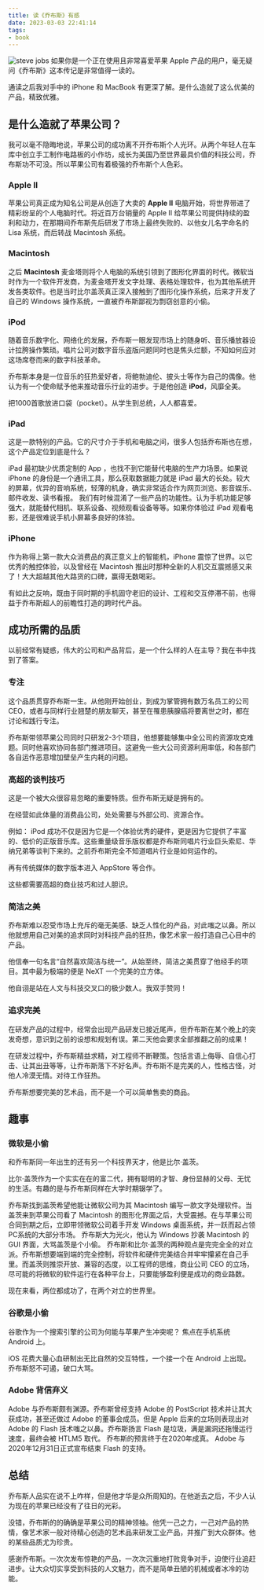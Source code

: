 ```yaml
---
title: 读《乔布斯》有感
date: 2023-03-03 22:41:14
tags:
- book
---
```


![steve jobs](https://vip2.loli.io/2023/03/19/Hbtdm56zCeEaSIK.jpg)
如果你是一个正在使用且非常喜爱苹果 Apple 产品的用户，毫无疑问《乔布斯》这本传记是非常值得一读的。

通读之后我对手中的 iPhone 和 MacBook 有更深了解。是什么造就了这么优美的产品，精致优雅。
<!--more-->

## 是什么造就了苹果公司？
我可以毫不隐晦地说，苹果公司的成功离不开乔布斯个人光环。从两个年轻人在车库中创立手工制作电路板的小作坊，成长为美国乃至世界最具价值的科技公司，乔布斯功不可没。所以苹果公司有着极强的乔布斯个人色彩。

### Apple II
苹果公司真正成为知名公司是从创造了大卖的 **Apple II** 电脑开始，将世界带进了精彩纷呈的个人电脑时代。将近百万台销量的 Apple II 给苹果公司提供持续的盈利和动力，在那期间乔布斯先后研发了市场上最终失败的、以他女儿名字命名的 Lisa 系统，而后转战 Macintosh 系统。

### Macintosh
之后 **Macintosh** 麦金塔则将个人电脑的系统引领到了图形化界面的时代。微软当时作为一个软件开发商，为麦金塔开发文字处理、表格处理软件，也为其他系统开发各类软件。也是当时比尔盖茨真正深入接触到了图形化操作系统，后来才开发了自己的 Windows 操作系统，一直被乔布斯鄙视为剽窃创意的小偷。

### iPod
随着音乐数字化、网络化的发展，乔布斯一眼发现市场上的随身听、音乐播放器设计拉胯操作繁琐。唱片公司对数字音乐盗版问题同时也是焦头烂额，不知如何应对这场席卷而来的数字科技革命。

乔布斯本身是一位音乐的狂热爱好者，将鲍勃迪伦、披头士等作为自己的偶像。他认为有一个使命赋予他来推动音乐行业的进步。于是他创造 **iPod**，风靡全美。

把1000首歌放进口袋（pocket）。从学生到总统，人人都喜爱。

### iPad
这是一款特别的产品。它的尺寸介于手机和电脑之间，很多人包括乔布斯也在想，这个产品定位到底是什么？

iPad 最初缺少优质定制的 App ，也找不到它能替代电脑的生产力场景。如果说 iPhone 的身份是一个通讯工具，那么获取数据能力就是 iPad 最大的长处。较大的屏幕，优异的音响系统，轻薄的机身，确实非常适合作为网页浏览、影音娱乐、邮件收发、读书看报。
我们有时候混淆了一些产品的功能性。认为手机功能足够强大，就能替代相机、联系设备、视频观看设备等等。如果你体验过 iPad 观看电影，还是很难说手机小屏幕多良好的体验。

### iPhone
作为称得上第一款大众消费品的真正意义上的智能机，iPhone 震惊了世界。以它优秀的触控体验，以及曾经在 Macintosh 推出时那种全新的人机交互震撼感又来了！大大超越其他大路货的口碑，赢得无数喝彩。

有如此之反响，既由于同时期的手机固守老旧的设计、工程和交互停滞不前，也得益于乔布斯超人的前瞻性打造的跨时代产品。

## 成功所需的品质
以前经常有疑惑，伟大的公司和产品背后，是一个什么样的人在主导？我在书中找到了答案。

### 专注
这个品质贯穿乔布斯一生。从他刚开始创业，到成为掌管拥有数万名员工的公司 CEO，或者与同样行业翘楚的朋友聊天，甚至在罹患胰腺癌将要离世之时，都在讨论和践行专注。

乔布斯带领苹果公司同时只研发2-3个项目，他想要能够集中全公司的资源攻克难题。同时他喜欢协同各部门推进项目。这避免一些大公司资源利用率低，和各部门各自运作恶意增加壁垒产生内耗的问题。

### 高超的谈判技巧
这是一个被大众很容易忽略的重要特质。但乔布斯无疑是拥有的。

在经营如此体量的消费品公司，处处需要与外部公司、资源合作。

例如：
iPod 成功不仅是因为它是一个体验优秀的硬件，更是因为它提供了丰富的、低价的正版音乐库。这些重量级音乐版权都是乔布斯同唱片行业巨头索尼、华纳兄弟等谈判下来的。之前乔布斯完全不知道唱片行业是如何运作的。

再有传统媒体的数字版本进入 AppStore 等合作。

这些都需要高超的商业技巧和过人胆识。

### 简洁之美
乔布斯难以忍受市场上充斥的毫无美感、缺乏人性化的产品，对此嗤之以鼻。所以他就想用自己对美的追求同时对科技产品的狂热，像艺术家一般打造自己心目中的产品。

他信奉一句名言“自然喜欢简洁与统一”。从始至终，简洁之美贯穿了他经手的项目。其中最为极端的便是 NeXT 一个完美的立方体。

他自诩是站在人文与科技交叉口的极少数人。我双手赞同！

### 追求完美
在研发产品的过程中，经常会出现产品研发已接近尾声，但乔布斯在某个晚上的突发奇想，意识到之前的设想和规划有误。第二天他会要求全部推翻之前的成果！

在研发过程中，乔布斯精益求精，对工程师不断鞭策。包括言语上侮辱、自信心打击、让其出丑等等，让乔布斯落下不好名声。乔布斯不是完美的人，性格古怪，对他人冷漠无情。对待工作狂热。

乔布斯想要完美的艺术品，而不是一个可以简单售卖的商品。

## 趣事

### 微软是小偷
和乔布斯同一年出生的还有另一个科技界天才，他是比尔·盖茨。

比尔·盖茨作为一个实实在在的富二代，拥有聪明的才智、身份显赫的父母、无忧的生活。有趣的是与乔布斯同样在大学时期辍学了。

乔布斯找到盖茨希望他能让微软公司为其 Macintosh 编写一款文字处理软件。当盖茨来到苹果公司看了 Macintosh 的图形化界面之后，大受震撼。在与苹果公司合同到期之后，立即带领微软公司着手开发 Windows 桌面系统，并一跃而起占领PC系统的大部分市场。
乔布斯大为光火，他认为 Windows 抄袭 Macintosh 的 GUI 界面，大骂盖茨是个小偷。
乔布斯和比尔·盖茨的两种观点是完完全全的对立派。乔布斯想要端到端的完全控制，将软件和硬件完美结合并牢牢攥紧在自己手里。而盖茨则推崇开放、兼容的态度，以工程师的思维，商业公司 CEO 的立场，尽可能的将微软的软件运行在各种平台上，只要能够盈利便是成功的商业路数。

现在来看，两位都成功了，在两个对立的世界里。

### 谷歌是小偷
谷歌作为一个搜索引擎的公司为何能与苹果产生冲突呢？
焦点在手机系统 Android 上。

iOS 花费大量心血研制出无比自然的交互特性，一个接一个在 Android 上出现。乔布斯怒不可遏，破口大骂。

### Adobe 背信弃义
Adobe 与乔布斯颇有渊源。乔布斯曾经支持 Adobe 的 PostScript 技术并让其大获成功，甚至还做过 Adobe 的董事会成员。但是 Apple 后来的立场则表现出对 Adobe 的 Flash 技术嗤之以鼻。乔布斯扬言 Flash 是垃圾，满是漏洞还拖慢运行速度，最终会被 HTLM5 取代。
乔布斯的预言终于在2020年成真。 Adobe 与2020年12月31日正式宣布结束 Flash 的支持。

## 总结
乔布斯人品实在说不上咋样，但是他才华是众所周知的。在他逝去之后，不少人认为现在的苹果已经没有了往日的光彩。

没错，乔布斯的的确确是苹果公司的精神领袖。他凭一己之力，一己对产品的热情，像艺术家一般对待精心创造的艺术品来研发工业产品，并推广到大众群体。他的某些品质尤为珍贵。

感谢乔布斯。一次次发布惊艳的产品，一次次沉重地打败竞争对手，迫使行业追赶进步。让大众切实享受到科技的人文魅力，而不是简单丑陋的机械或者冰冷的功能。